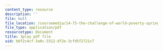```yaml
---
content_type: resource
description: ''
file: null
file_location: /coursemedia/14-73-the-challenge-of-world-poverty-spring-2011/b6f2c4cf3a0c3312df2e3cfd5f2721c7_kvmrpgEReX8.pdf
file_type: application/pdf
resourcetype: Document
title: 3play pdf file
uid: b6f2c4cf-3a0c-3312-df2e-3cfd5f2721c7
---
```

